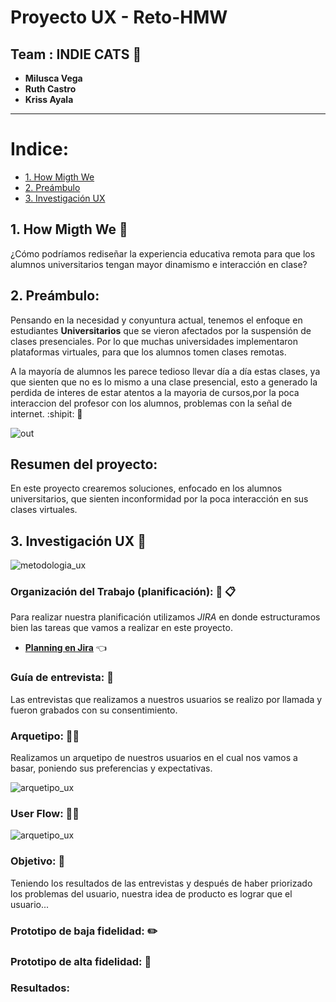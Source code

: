 # **Proyecto UX - Reto-HMW** 

## Team : INDIE CATS :dancers:

 * **Milusca Vega**
 * **Ruth Castro**
 * **Kriss Ayala**
___

# Indice:
 * [1. How Migth We](#1-how-migth-we)
 * [2. Preámbulo](#1-preámbulo)
 * [3. Investigación UX](#3-investigación-ux)
 

## 1. How Migth We :thought_balloon:

¿Cómo podríamos rediseñar la experiencia educativa remota para que los alumnos universitarios tengan mayor dinamismo e interacción en clase?


## 2. Preámbulo:

Pensando en la necesidad y conyuntura actual, tenemos el enfoque en estudiantes **Universitarios** que se vieron afectados por la suspensión de clases presenciales. Por lo que muchas universidades implementaron plataformas virtuales, para que los alumnos tomen clases remotas.

A la mayoría de alumnos les parece tedioso llevar día a día estas clases, ya que sienten que no es lo mismo a una clase presencial, esto a generado la perdida de interes de estar atentos a la mayoria de cursos,por la poca interaccion del profesor con los alumnos, problemas con la señal de internet. :shipit: :mag_right:


  ![out](https://i.pinimg.com/originals/b0/20/a2/b020a222e503adfc005b54d8585d6ad3.gif)

## Resumen del proyecto:

En este proyecto crearemos soluciones, enfocado en los alumnos universitarios, que sienten inconformidad por la poca interacción en sus clases virtuales.

## 3. Investigación UX :pencil:

![metodologia_ux](https://github.com/judithmil/Reto-HMW/blob/master/metodologia%20ux.png)

### Organización del Trabajo (planificación): :calendar: :clipboard:
 Para realizar nuestra planificación utilizamos _JIRA_  en donde estructuramos bien las tareas que vamos a realizar en este proyecto.
 
 - [**Planning en Jira**](https://ruthcastroalva11.atlassian.net/jira/software/projects/IC/boards/1/backlog) :point_left:
 
 ### Guía de entrevista: :calling:
  Las entrevistas que realizamos a nuestros usuarios se realizo por llamada y fueron grabados con su consentimiento.
  
 ### Arquetipo: :student:
 Realizamos un arquetipo de nuestros usuarios en el cual nos vamos a basar, poniendo sus preferencias y expectativas.
 
 ![arquetipo_ux](https://github.com/judithmil/Reto-HMW/blob/master/metodologia%20ux.png)
 
 ### User Flow: :man_technologist:
 
 ![arquetipo_ux]()
 
 ### Objetivo: :dart:
 Teniendo los resultados de las entrevistas y después de haber priorizado los problemas del usuario, nuestra idea de producto es lograr que el usuario...
 
 
 ### Prototipo de baja fidelidad: :pencil2:
 
 ### Prototipo de alta fidelidad: :art:
 
 ### Resultados: 
 

 
 
